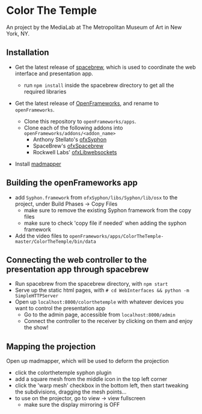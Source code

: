 Color The Temple
================

An project by the MediaLab at The Metropolitan Museum of Art in New York, NY.

## Installation

* Get the latest release of [spacebrew](http://spacebrew.cc), which is used to coordinate the web interface and presentation app.
  * run `npm install` inside the spacebrew directory to get all the required libraries

* Get the latest release of [OpenFrameworks](http://openframeworks.cc), and rename to `openFrameworks`.
  * Clone this repository to `openFrameworks/apps`.
  * Clone each of the following addons into `openFrameworks/addons/<addon_name>`
    * Anthony Stellato's [ofxSyphon](https://github.com/astellato/ofxSyphon)
    * SpaceBrew's [ofxSpacebrew](https://github.com/Spacebrew/ofxSpacebrew)
    * Rockwell Labs' [ofxLibwebsockets](https://github.com/labatrockwell/ofxLibwebsockets)

* Install [madmapper](http://madmapper.com)

## Building the openFrameworks app

* add `Syphon.framework` from `ofxSyphon/libs/Syphon/lib/osx` to the project, under Build Phases -> Copy Files
  * make sure to remove the existing Syphon framework from the copy files
  * make sure to check 'copy file if needed' when adding the syphon framework
* Add the video files to `openFrameworks/apps/ColorTheTemple-master/ColorTheTemple/bin/data`

## Connecting the web controller to the presentation app through spacebrew

* Run spacebrew from the spacebrew directory, with `npm start`
* Serve up the static html pages, with `# cd WebInterfaces && python -m SimpleHTTPServer`
* Open up `localhost:8000/colorthetemple` with whatever devices you want to control the presentation app
  * Go to the admin page, accessible from `localhost:8000/admin`
  * Connect the controller to the receiver by clicking on them and enjoy the show!

## Mapping the projection

Open up madmapper, which will be used to deform the projection

* click the colorthetemple syphon plugin
* add a square mesh from the middle icon in the top left corner
* click the 'warp mesh' checkbox in the bottom left, then start tweaking the subdivisions, dragging the mesh points...
* to use on the projector, go to view -> view fullscreen
  * make sure the display mirroring is OFF
